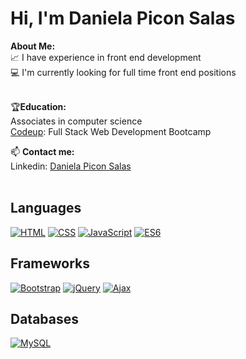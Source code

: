 # <h1>Hi, I'm Daniela Picon Salas</h1>

<strong>About Me:</strong><br>
📈 I have experience in front end development<br>
💻 I'm currently looking for full time front end positions<br><br>

🏆<strong>Education:</strong><br>
 Associates in computer science<br>
 <a href="https://codeup.edu/program/full-stack-web-development/">Codeup</a>: Full Stack Web Development Bootcamp<br>

📫 <strong>Contact me:</strong><br>
Linkedin: <a href="https://www.linkedin.com/in/daniela-picon-salas/">Daniela Picon Salas</a><br><br>

<!-- Languages -->
## Languages
<p>
    <a href="#"><img alt="HTML" src="https://img.shields.io/badge/HTML-E34F26?style=for-the-badge&logo=html5&logoColor=white"></a>
    <a href="#"><img alt="CSS" src="https://img.shields.io/badge/CSS-1572B6?style=for-the-badge&logo=css3&logoColor=white"></a>
    <a href="#"><img alt="JavaScript" src="https://img.shields.io/badge/javascript-%23323330.svg?style=for-the-badge&logo=javascript&logoColor=%23F7DF1E"></a>
    <a href="#"><img alt="ES6" src="https://img.shields.io/badge/ES6-%23F7DF1E.svg?style=for-the-badge&logo=javascript&logoColor=%23F7DF1E"></a>
</p>

<!-- Frameworks -->
## Frameworks
<p>
    <a href="#"><img alt="Bootstrap" src="https://img.shields.io/badge/bootstrap-%238511FA.svg?style=for-the-badge&logo=bootstrap&logoColor=white"></a>
    <a href="#"><img alt="jQuery" src="https://img.shields.io/badge/jquery-%230769AD.svg?style=for-the-badge&logo=jquery&logoColor=white"></a>
    <a href="#"><img alt="Ajax" src="https://img.shields.io/badge/Ajax-0769AD?style=for-the-badge&logo=ajax&logoColor=white"></a>

[//]: # (    <a href="#"><img alt="Hibernate" src="https://img.shields.io/badge/Hibernate-%230596C1.svg?style=for-the-badge&logo=hibernate&logoColor=white"></a>)
</p>

<!-- Databases -->
## Databases
<p>
    <a href="#"><img alt="MySQL" src="https://img.shields.io/badge/MySQL-%234479A1.svg?style=for-the-badge&logo=mysql&logoColor=white"></a>
</p>

